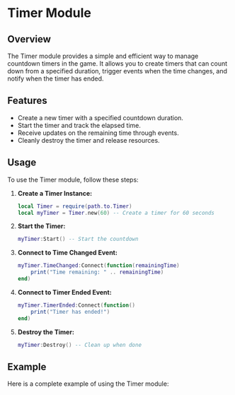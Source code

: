 # Timer Module

## Overview
The Timer module provides a simple and efficient way to manage countdown timers in the game. It allows you to create timers that can count down from a specified duration, trigger events when the time changes, and notify when the timer has ended.

## Features
- Create a new timer with a specified countdown duration.
- Start the timer and track the elapsed time.
- Receive updates on the remaining time through events.
- Cleanly destroy the timer and release resources.

## Usage
To use the Timer module, follow these steps:

1. **Create a Timer Instance:**
   ```lua
   local Timer = require(path.to.Timer)
   local myTimer = Timer.new(60) -- Create a timer for 60 seconds
   ```

2. **Start the Timer:**
   ```lua
   myTimer:Start() -- Start the countdown
   ```

3. **Connect to Time Changed Event:**
   ```lua
   myTimer.TimeChanged:Connect(function(remainingTime)
       print("Time remaining: " .. remainingTime)
   end)
   ```

4. **Connect to Timer Ended Event:**
   ```lua
   myTimer.TimerEnded:Connect(function()
       print("Timer has ended!")
   end)
   ```

5. **Destroy the Timer:**
   ```lua
   myTimer:Destroy() -- Clean up when done
   ```

## Example
Here is a complete example of using the Timer module:
